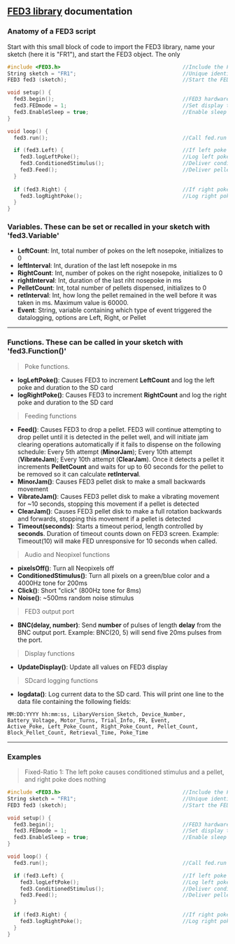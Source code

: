 ## [FED3 library](https://github.com/KravitzLabDevices/FED3_library) documentation

### Anatomy of a FED3 script
Start with this small block of code to import the FED3 library, name your sketch (here it is "FR1"), and start the FED3 object.  The only 
```c
#include <FED3.h>                                       //Include the FED3 library 
String sketch = "FR1";                                  //Unique identifier text for each sketch
FED3 fed3 (sketch);                                     //Start the FED3 object
```

```c
void setup() {
  fed3.begin();                                         //FED3 hardware setup commands
  fed3.FEDmode = 1;                                     //Set display to FEDmode == 1 for an operant session
  fed3.EnableSleep = true;                              //Enable sleep functionality to save battery
}
```

```c
void loop() {
  fed3.run();                                           //Call fed.run at least once per loop

  if (fed3.Left) {                                      //If left poke is triggered
    fed3.logLeftPoke();                                 //Log left poke
    fed3.ConditionedStimulus();                         //Deliver conditioned stimulus (tone and lights)
    fed3.Feed();                                        //Deliver pellet
  }
  
  if (fed3.Right) {                                     //If right poke is triggered
    fed3.logRightPoke();                                //Log right poke
  }
}
```


### Variables.  These can be set or recalled in your sketch with 'fed3.Variable'
- **LeftCount**: Int, total number of pokes on the left nosepoke, initializes to 0 
- **leftInterval**: Int, duration of the last left nosepoke in ms
- **RightCount**: Int, number of pokes on the right nosepoke, initializes to 0 
- **rightInterval**: Int, duration of the last riht nosepoke in ms
- **PelletCount**: Int, total number of pellets dispensed, initializes to 0
- **retInterval**: Int, how long the pellet remained in the well before it was taken in ms. Maximum value is 60000.
- **Event**: String, variable containing which type of event triggered the datalogging, options are Left, Right, or Pellet

---
  
### Functions. These can be called in your sketch with 'fed3.Function()'
> Poke functions.  
- **logLeftPoke()**: Causes FED3 to increment **LeftCount** and log the left poke and duration to the SD card
- **logRightPoke()**: Causes FED3 to increment **RightCount** and log the right poke and duration to the SD card

> Feeding functions
- **Feed()**: Causes FED3 to drop a pellet. FED3 will continue attempting to drop pellet until it is detected in the pellet well, and will initiate jam clearing operations automatically if it fails to dispense on the following schedule: Every 5th attempt (**MinorJam**); Every 10th attempt (**VibrateJam**); Every 10th attempt (**ClearJam**). Once it detects a pellet it increments **PelletCount** and waits for up to 60 seconds for the pellet to be removed so it can calculate **retInterval**.  
- **MinorJam()**: Causes FED3 pellet disk to make a small backwards movement 
- **VibrateJam()**: Causes FED3 pellet disk to make a vibrating movement for ~10 seconds, stopping this movement if a pellet is detected
- **ClearJam()**: Causes FED3 pellet disk to make a full rotation backwards and forwards, stopping this movement if a pellet is detected
- **Timeout(seconds)**: Starts a timeout period, length controlled by **seconds**.  Duration of timeout counts down on FED3 screen. Example: Timeout(10) will make FED unresponsive for 10 seconds when called.

> Audio and Neopixel functions
- **pixelsOff()**: Turn all Neopixels off
- **ConditionedStimulus()**: Turn all pixels on a green/blue color and a 4000Hz tone for 200ms
- **Click()**: Short "click" (800Hz tone for 8ms)
- **Noise()**: ~500ms random noise stimulus

> FED3 output port
- **BNC(delay, number)**: Send **number** of pulses of length **delay** from the BNC output port. Example: BNC(20, 5) will send five 20ms pulses from the port. 

> Display functions
- **UpdateDisplay()**: Update all values on FED3 display

> SDcard logging functions
- **logdata()**: Log current data to the SD card. This will print one line to the data file containing the following fields:

``` 
MM:DD:YYYY hh:mm:ss, LibaryVersion_Sketch, Device_Number, Battery_Voltage, Motor_Turns, Trial_Info, FR, Event,
Active_Poke, Left_Poke_Count, Right_Poke_Count, Pellet_Count, Block_Pellet_Count, Retrieval_Time, Poke_Time
```

---

### Examples
> Fixed-Ratio 1: The left poke causes conditioned stimulus and a pellet, and right poke does nothing 

```c
#include <FED3.h>                                       //Include the FED3 library 
String sketch = "FR1";                                  //Unique identifier text for each sketch
FED3 fed3 (sketch);                                     //Start the FED3 object

void setup() {
  fed3.begin();                                         //FED3 hardware setup commands
  fed3.FEDmode = 1;                                     //Set display to FEDmode == 1 for an operant session
  fed3.EnableSleep = true;                              //Enable sleep functionality to save battery
}

void loop() {
  fed3.run();                                           //Call fed.run at least once per loop

  if (fed3.Left) {                                      //If left poke is triggered
    fed3.logLeftPoke();                                 //Log left poke
    fed3.ConditionedStimulus();                         //Deliver conditioned stimulus (tone and lights)
    fed3.Feed();                                        //Deliver pellet
  }
  
  if (fed3.Right) {                                     //If right poke is triggered
    fed3.logRightPoke();                                //Log right poke
  }
}
```
